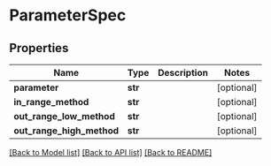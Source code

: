 # ParameterSpec

## Properties
Name | Type | Description | Notes
------------ | ------------- | ------------- | -------------
**parameter** | **str** |  | [optional] 
**in_range_method** | **str** |  | [optional] 
**out_range_low_method** | **str** |  | [optional] 
**out_range_high_method** | **str** |  | [optional] 

[[Back to Model list]](../README.md#documentation-for-models) [[Back to API list]](../README.md#documentation-for-api-endpoints) [[Back to README]](../README.md)

